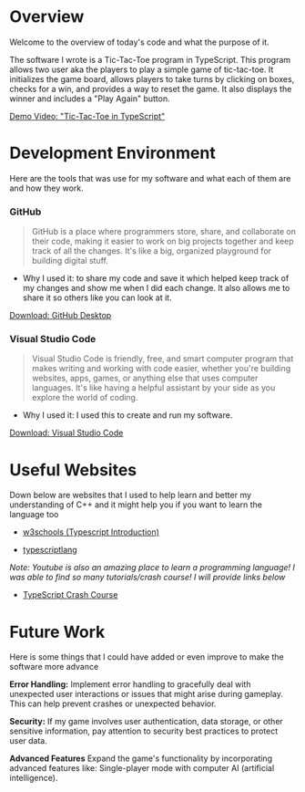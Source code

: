 # Overview
Welcome to the overview of today's code and what the purpose of it. 

The software I wrote is a Tic-Tac-Toe program in TypeScript. This program allows two user aka the players to play a simple game of tic-tac-toe. It initializes the game board, allows players to take turns by clicking on boxes, checks for a win, and provides a way to reset the game. It also displays the winner and includes a "Play Again" button.


[Demo Video: "Tic-Tac-Toe in TypeScript"](https://youtu.be/oERy56dNm28)

# Development Environment
Here are the tools that was use for my software and what each of them are and how they work.

### GitHub
>GitHub is a place where programmers store, share, and collaborate on their code, making it easier to work on big projects together and keep track of all the changes. It's like a big, organized playground for building digital stuff.

- Why I used it: to share my code and save it which helped keep track of my changes and show me when I did each change. It also allows me to share it so others like you can look at it. 

[Download: GitHub Desktop](https://desktop.github.com/)

### Visual Studio Code 
>Visual Studio Code is friendly, free, and smart computer program that makes writing and working with code easier, whether you're building websites, apps, games, or anything else that uses computer languages. It's like having a helpful assistant by your side as you explore the world of coding.

- Why I used it: I used this to create and run my software. 

[Download: Visual Studio Code](https://code.visualstudio.com/download)

# Useful Websites
Down below are websites that I used to help learn and better my understanding of C++ and it might help you if you want to learn the language too

- [w3schools (Typescript Introduction)](https://www.w3schools.com/typescript/typescript_intro.php)

- [typescriptlang](https://www.typescriptlang.org/)

*Note: Youtube is also an amazing place to learn a programming language! I was able to find so many tutorials/crash course! I will provide links below*

- [TypeScript Crash Course](https://youtu.be/BCg4U1FzODs?si=AwZ4QoXhrtzIrG8j)

# Future Work
Here is some things that I could have added or even improve to make the software more advance

**Error Handling:** Implement error handling to gracefully deal with unexpected user interactions or issues that might arise during gameplay. This can help prevent crashes or unexpected behavior.

**Security:** If my game involves user authentication, data storage, or other sensitive information, pay attention to security best practices to protect user data.

**Advanced Features** Expand the game's functionality by incorporating advanced features like: Single-player mode with computer AI (artificial intelligence).